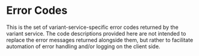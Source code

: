# Error Codes

This is the set of variant-service-specific error codes returned by the variant service. The code descriptions provided here are not intended to replace the error messages returned alongside them, but rather to facilitate automation of error handling and/or logging on the client side.